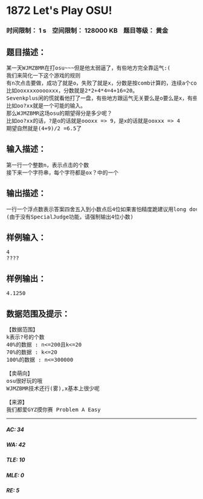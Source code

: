 # 1872 Let's Play OSU!   
### 时间限制： 1 s&nbsp;&nbsp;&nbsp;&nbsp;空间限制： 128000 KB&nbsp;&nbsp;&nbsp;&nbsp;题目等级： 黄金  
## 题目描述：  

<pre>
某一天WJMZBMR在打osu~~~但是他太弱逼了，有些地方完全靠运气:(  
我们来简化一下这个游戏的规则  
有n次点击要做，成功了就是o，失败了就是x，分数是按comb计算的，连续a个comb就有a*a分，comb就是极大的连续o。  
比如ooxxxxooooxxx，分数就是2*2+4*4=4+16=20。  
Sevenkplus闲的慌就看他打了一盘，有些地方跟运气无关要么是o要么是x，有些地方o或者x各有50%的可能性，用?号来表示。  
比如oo?xx就是一个可能的输入。  
那么WJMZBMR这场osu的期望得分是多少呢？  
比如oo?xx的话，?是o的话就是oooxx => 9，是x的话就是ooxxx => 4  
期望自然就是(4+9)/2 =6.5了
</pre>
  
  
## 输入描述：  

<pre>
第一行一个整数n，表示点击的个数  
接下来一个字符串，每个字符都是ox？中的一个
</pre>
  
  
## 输出描述：  

<pre>
一行一个浮点数表示答案四舍五入到小数点后4位如果害怕精度跪建议用long double或者extended
(由于没有SpecialJudge功能，请强制输出4位小数)
</pre>
  
  
## 样例输入：  

<pre>
4  
????
</pre>
  
  
## 样例输出：  

<pre>
4.1250
</pre>
  
  
## 数据范围及提示：  

<pre>
【数据范围】
k表示?号的个数
40%的数据 : n<=200且k<=20
70%的数据 : k<=20
100%的数据 : n<=300000
 
【卖萌向】
osu很好玩的哦
WJMZBMR技术还行(雾),x基本上很少呢
 
【来源】
我们都爱GYZ摸你赛 Problem A Easy
</pre>
  
  
***  

##### AC: 34  
##### WA: 42  
##### TLE: 10  
##### MLE: 0  
##### RE: 5  
